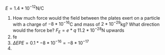 $E = 1.4 * 10^{-12}$N/C
1) How much force would the field between the plates exert on a particle with a charge of $-8 * 10^{-16}$C and mass of $2 * 10^{-29}$kg? What direction would the force be?
	$F_E = e*q$
	$11.2 * 10^{-28}$N upwards
2) fe
3) $\Delta EPE = 0.1 * -8 * 10^{-16} = -8 * 10^{-17}$
4) 